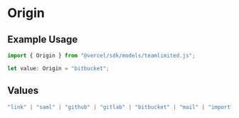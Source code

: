 # Origin

## Example Usage

```typescript
import { Origin } from "@vercel/sdk/models/teamlimited.js";

let value: Origin = "bitbucket";
```

## Values

```typescript
"link" | "saml" | "github" | "gitlab" | "bitbucket" | "mail" | "import" | "teams" | "dsync" | "feedback" | "organization-teams"
```